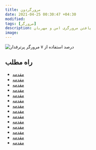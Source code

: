 ```yaml
---
title: مرورگردون
date: 2021-04-25 00:30:47 +04:30
modified:
tags: [مرورگر]
description: یافتن مرورگری امن و مهربان
image:
---
```

![ درصد استفاده از ۷ مرورگر پرترفدار ](https://upload.wikimedia.org/wikipedia/commons/c/c0/Browser_war-11.svg)
## راه مطلب
* [مقدمه]()
* [مقدمه]()
* [مقدمه]()
* [مقدمه]()
* [مقدمه]()
* [مقدمه]()
* [مقدمه]()
* [مقدمه]()
* [مقدمه]()
* [مقدمه]()
* [مقدمه]()
* [مقدمه]()
* [مقدمه]()
* [مقدمه]()


